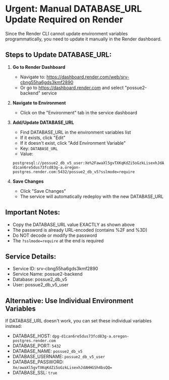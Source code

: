 # Urgent: Manual DATABASE_URL Update Required on Render

Since the Render CLI cannot update environment variables programmatically, you need to update it manually in the Render dashboard.

## Steps to Update DATABASE_URL:

1. **Go to Render Dashboard**
   - Navigate to: https://dashboard.render.com/web/srv-cbng55ha6gds3kmf2890
   - Or go to https://dashboard.render.com and select "possue2-backend" service

2. **Navigate to Environment**
   - Click on the "Environment" tab in the service dashboard

3. **Add/Update DATABASE_URL**
   - Find DATABASE_URL in the environment variables list
   - If it exists, click "Edit"
   - If it doesn't exist, click "Add Environment Variable"
   - Key: `DATABASE_URL`
   - Value: 
   ```
   postgresql://possue2_db_v5_user:Xe%2FawaXl5gvTXKqKdZi5oGzkLisexhJdAHHGSh4bsQQ%3D@dpg-d1can6re5dus73fcd83g-a.oregon-postgres.render.com:5432/possue2_db_v5?sslmode=require
   ```

4. **Save Changes**
   - Click "Save Changes"
   - The service will automatically redeploy with the new DATABASE_URL

## Important Notes:
- Copy the DATABASE_URL value EXACTLY as shown above
- The password is already URL-encoded (contains %2F and %3D)
- Do NOT decode or modify the password
- The `?sslmode=require` at the end is required

## Service Details:
- Service ID: srv-cbng55ha6gds3kmf2890
- Service Name: possue2-backend
- Database: possue2_db_v5
- User: possue2_db_v5_user

## Alternative: Use Individual Environment Variables
If DATABASE_URL doesn't work, you can set these individual variables instead:
- DATABASE_HOST: `dpg-d1can6re5dus73fcd83g-a.oregon-postgres.render.com`
- DATABASE_PORT: `5432`
- DATABASE_NAME: `possue2_db_v5`
- DATABASE_USERNAME: `possue2_db_v5_user`
- DATABASE_PASSWORD: `Xe/awaXl5gvTXKqKdZi5oGzkLisexhJdAHHGSh4bsQQ=`
- DATABASE_SSL: `true`
